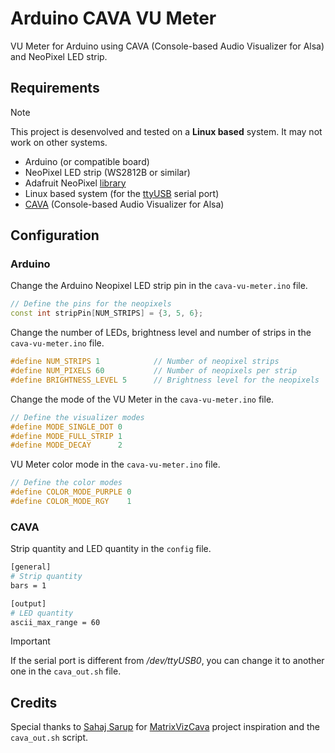 # Arduino CAVA VU Meter

VU Meter for Arduino using CAVA (Console-based Audio Visualizer for Alsa) and NeoPixel LED strip.

## Requirements

> [!NOTE]
> This project is desenvolved and tested on a **Linux based** system. It may not work on other systems.

- Arduino (or compatible board)
- NeoPixel LED strip (WS2812B or similar)
- Adafruit NeoPixel [library][adaifruit-neopixel]
- Linux based system (for the [ttyUSB][ttyUSB] serial port)
- [CAVA][cava] (Console-based Audio Visualizer for Alsa)

## Configuration

### Arduino

Change the Arduino Neopixel LED strip pin in the `cava-vu-meter.ino` file.

```cpp
// Define the pins for the neopixels
const int stripPin[NUM_STRIPS] = {3, 5, 6};
```

Change the number of LEDs, brightness level and number of strips in the `cava-vu-meter.ino` file.

```cpp
#define NUM_STRIPS 1            // Number of neopixel strips
#define NUM_PIXELS 60           // Number of neopixels per strip
#define BRIGHTNESS_LEVEL 5      // Brightness level for the neopixels
```

Change the mode of the VU Meter in the `cava-vu-meter.ino` file.

```cpp
// Define the visualizer modes
#define MODE_SINGLE_DOT 0
#define MODE_FULL_STRIP 1
#define MODE_DECAY      2
```

VU Meter color mode in the `cava-vu-meter.ino` file.

```cpp
// Define the color modes
#define COLOR_MODE_PURPLE 0
#define COLOR_MODE_RGY    1
```

### CAVA

Strip quantity and LED quantity in the `config` file.

```sh
[general]
# Strip quantity
bars = 1

[output]
# LED quantity
ascii_max_range = 60
```

> [!IMPORTANT]
> If the serial port is different from */dev/ttyUSB0*, you can change it to another one in the `cava_out.sh` file.


## Credits

Special thanks to [Sahaj Sarup][ric96] for [MatrixVizCava][matrixvizcava] project inspiration and the `cava_out.sh` script.

<!-- Links Variables -->
[adaifruit-neopixel]: https://github.com/adafruit/Adafruit_NeoPixel (Adafruit NeoPixel Library)
[cava]: https://github.com/karlstav/cava (CAVA)
[ric96]: https://gitlab.com/ric96 (Sahaj Sarup)
[matrixvizcava]: https://gitlab.com/ric96/matrixvizcava (MatrixVizCava)
[ttyUSB]: https://github.com/search?q=repo%3Aedubr029%2Farduino-cava-vu-meter+%2Fdev%2FttyUSB0&type=code (/dev/ttyUSB0)
